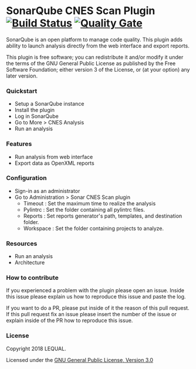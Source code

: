 # SonarQube CNES Scan Plugin [![Build Status](https://travis-ci.org/lequal/sonar-cnes-scan-plugin.svg?branch=master)](https://travis-ci.org/lequal/sonar-cnes-scan-plugin) [![Quality Gate](https://sonarcloud.io/api/badges/gate?key=fr.cnes.sonar.plugins.scan%3Asonar-cnes-scan-plugin)](https://sonarcloud.io/dashboard?id=fr.cnes.sonar.plugins.scan%3Asonar-cnes-scan-plugin)
SonarQube is an open platform to manage code quality. This plugin adds ability to launch analysis directly from the web interface and export reports.

This plugin is free software; you can redistribute it and/or modify it under the terms of the GNU General Public License as published by the Free Software Foundation; either version 3 of the License, or (at your option) any later version.

### Quickstart
- Setup a SonarQube instance
- Install the plugin
- Log in SonarQube
- Go to More > CNES Analysis
- Run an analysis

### Features
- Run analysis from web interface
- Export data as OpenXML reports

### Configuration
- Sign-in as an administrator
- Go to Administration > Sonar CNES Scan plugin
  - Timeout : Set the maximum time to realize the analysis
  - Pylintrc : Set the folder containing all pylintrc files.
  - Reports : Set reports generator's path, templates, and destination folder.
  - Workspace :  Set the folder containing projects to analyze.

### Resources
- Run an analysis
- Architecture

### How to contribute
If you experienced a problem with the plugin please open an issue. Inside this issue please explain us how to reproduce this issue and paste the log.

If you want to do a PR, please put inside of it the reason of this pull request. If this pull request fix an issue please insert the number of the issue or explain inside of the PR how to reproduce this issue.

### License
Copyright 2018 LEQUAL.

Licensed under the [GNU General Public License, Version 3.0](https://www.gnu.org/licenses/gpl.txt)
